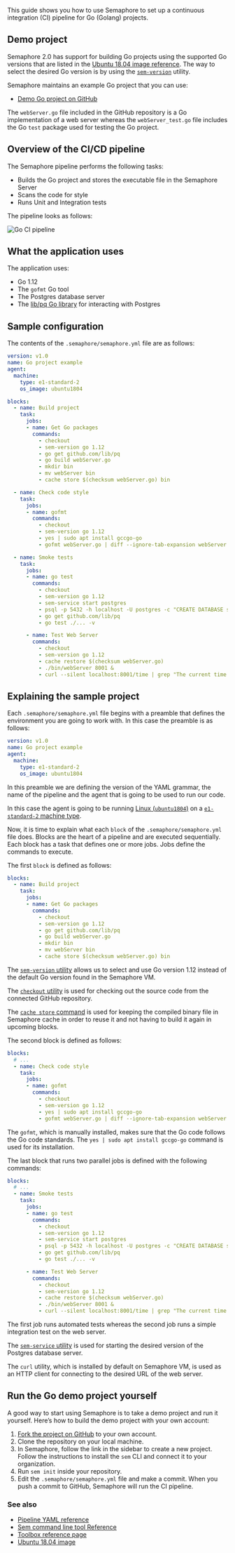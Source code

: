 This guide shows you how to use Semaphore to set up a continuous integration
(CI) pipeline for Go (Golang) projects.

## Demo project

Semaphore 2.0 has support for building Go projects using the supported Go
versions that are listed in the [Ubuntu 18.04 image reference][ubuntu1804].
The way to select the desired Go version is by using the
[`sem-version`][sem-version] utility.

Semaphore maintains an example Go project that you can use:

- [Demo Go project on GitHub][demo-project]

The `webServer.go` file included in the GitHub repository is a Go implementation
of a web server whereas the `webServer_test.go` file includes the Go `test`
package used for testing the Go project.

## Overview of the CI/CD pipeline

The Semaphore pipeline performs the following tasks:

- Builds the Go project and stores the executable file in the Semaphore Server
- Scans the code for style
- Runs Unit and Integration tests

The pipeline looks as follows:

![Go CI pipeline](https://github.com/semaphoreci-demos/semaphore-demo-go/raw/master/public/ci-pipeline.png)

## What the application uses

The application uses:

- Go 1.12
- The `gofmt` Go tool
- The Postgres database server
- The [lib/pq Go library](https://github.com/lib/pq) for interacting with Postgres

## Sample configuration

The contents of the `.semaphore/semaphore.yml` file are as follows:

``` yaml
version: v1.0
name: Go project example
agent:
  machine:
    type: e1-standard-2
    os_image: ubuntu1804

blocks:
  - name: Build project
    task:
      jobs:
      - name: Get Go packages
        commands:
          - checkout
          - sem-version go 1.12
          - go get github.com/lib/pq
          - go build webServer.go
          - mkdir bin
          - mv webServer bin
          - cache store $(checksum webServer.go) bin

  - name: Check code style
    task:
      jobs:
      - name: gofmt
        commands:
          - checkout
          - sem-version go 1.12
          - yes | sudo apt install gccgo-go
          - gofmt webServer.go | diff --ignore-tab-expansion webServer.go -

  - name: Smoke tests
    task:
      jobs:
      - name: go test
        commands:
          - checkout
          - sem-version go 1.12
          - sem-service start postgres
          - psql -p 5432 -h localhost -U postgres -c "CREATE DATABASE s2"
          - go get github.com/lib/pq
          - go test ./... -v

      - name: Test Web Server
        commands:
          - checkout
          - sem-version go 1.12
          - cache restore $(checksum webServer.go)
          - ./bin/webServer 8001 &
          - curl --silent localhost:8001/time | grep "The current time is"
```

## Explaining the sample project

Each `.semaphore/semaphore.yml` file begins with a preamble that defines the
environment you are going to work with. In this case the preamble is as
follows:

``` yaml
version: v1.0
name: Go project example
agent:
  machine:
    type: e1-standard-2
    os_image: ubuntu1804
```

In this preamble we are defining the version of the YAML grammar, the name of
the pipeline and the agent that is going to be used to run our code.

In this case the agent is going to be running
[Linux (`ubuntu1804`)][ubuntu1804] on a
[`e1-standard-2` machine type][machine-types].

Now, it is time to explain what each `block` of the `.semaphore/semaphore.yml`
file does. Blocks are the heart of a pipeline and are executed sequentially.
Each block has a task that defines one or more jobs. Jobs define the commands to
execute.

The first `block` is defined as follows:

``` yaml
blocks:
  - name: Build project
    task:
      jobs:
      - name: Get Go packages
        commands:
          - checkout
          - sem-version go 1.12
          - go get github.com/lib/pq
          - go build webServer.go
          - mkdir bin
          - mv webServer bin
          - cache store $(checksum webServer.go) bin
```

The [`sem-version` utility][sem-version] allows us to select and use Go version
1.12 instead of the default Go version found in the Semaphore VM.

The [`checkout` utility][checkout] is used for checking out the source code from
the connected GitHub repository.

The [`cache store` command][cache] is used for keeping the compiled binary file
in Semaphore cache in order to reuse it and not having to build it again in
upcoming blocks.

The second block is defined as follows:

``` yaml
blocks:
  # ...
  - name: Check code style
    task:
      jobs:
      - name: gofmt
        commands:
          - checkout
          - sem-version go 1.12
          - yes | sudo apt install gccgo-go
          - gofmt webServer.go | diff --ignore-tab-expansion webServer.go -
```

The `gofmt`, which is manually installed, makes sure that the Go code follows
the Go code standards. The `yes | sudo apt install gccgo-go` command is used
for its installation.

The last block that runs two parallel jobs is defined with the following commands:

``` yaml
blocks:
  # ...
  - name: Smoke tests
    task:
      jobs:
      - name: go test
        commands:
          - checkout
          - sem-version go 1.12
          - sem-service start postgres
          - psql -p 5432 -h localhost -U postgres -c "CREATE DATABASE s2"
          - go get github.com/lib/pq
          - go test ./... -v

      - name: Test Web Server
        commands:
          - checkout
          - sem-version go 1.12
          - cache restore $(checksum webServer.go)
          - ./bin/webServer 8001 &
          - curl --silent localhost:8001/time | grep "The current time is"
```

The first job runs automated tests whereas the second job runs a simple
integration test on the web server.

The [`sem-service` utility][sem-service]
is used for starting the desired version of the Postgres database server.

The `curl` utility, which is installed by default on Semaphore VM, is used as
an HTTP client for connecting to the desired URL of the web server.

## Run the Go demo project yourself

A good way to start using Semaphore is to take a demo project and run it
yourself. Here’s how to build the demo project with your own account:

1. [Fork the project on GitHub][demo-project] to your own account.
2. Clone the repository on your local machine.
3. In Semaphore, follow the link in the sidebar to create a new project.
   Follow the instructions to install the `sem` CLI and connect it to your
   organization.
4. Run `sem init` inside your repository.
5. Edit the `.semaphore/semaphore.yml` file and make a commit. When you push a
   commit to GitHub, Semaphore will run the CI pipeline.

### See also

- [Pipeline YAML reference](https://docs.semaphoreci.com/article/50-pipeline-yaml)
- [Sem command line tool Reference](https://docs.semaphoreci.com/article/53-sem-reference)
- [Toolbox reference page](https://docs.semaphoreci.com/article/54-toolbox-reference)
- [Ubuntu 18.04 image](https://docs.semaphoreci.com/article/32-ubuntu-1804-image)

[demo-project]: https://github.com/semaphoreci-demos/semaphore-demo-go
[ubuntu1804]: https://docs.semaphoreci.com/article/32-ubuntu-1804-image
[machine-types]: https://docs.semaphoreci.com/article/20-machine-types
[sem-version]: https://docs.semaphoreci.com/article/132-sem-service-managing-databases-and-services-on-linux
[checkout]: https://docs.semaphoreci.com/article/54-toolbox-reference#checkout
[cache]: https://docs.semaphoreci.com/article/54-toolbox-reference#cache
[sem-service]: https://docs.semaphoreci.com/article/132-sem-service-managing-databases-and-services-on-linux
